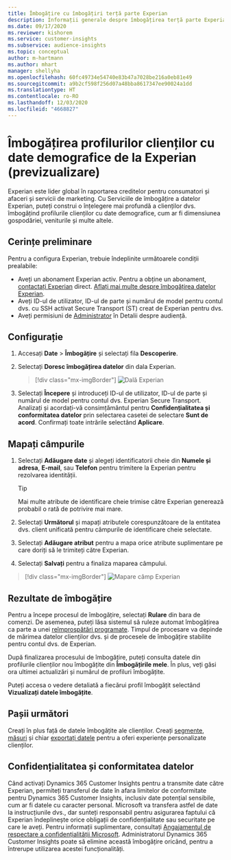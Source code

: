```yaml
---
title: Îmbogățire cu îmbogățiri terță parte Experian
description: Informații generale despre îmbogățirea terță parte Experian.
ms.date: 09/17/2020
ms.reviewer: kishorem
ms.service: customer-insights
ms.subservice: audience-insights
ms.topic: conceptual
author: m-hartmann
ms.author: mhart
manager: shellyha
ms.openlocfilehash: 60fc49734e54740e83b47a7028be216a0eb81e49
ms.sourcegitcommit: a9b2cf598f256d07a48bba8617347ee90024a1dd
ms.translationtype: HT
ms.contentlocale: ro-RO
ms.lasthandoff: 12/03/2020
ms.locfileid: "4668827"
---
```

# <a name="enrich-customer-profiles-with-demographics-from-experian-preview"></a>Îmbogățirea profilurilor clienților cu date demografice de la Experian (previzualizare)

Experian este lider global în raportarea creditelor pentru consumatori și afaceri și servicii de marketing. Cu Serviciile de îmbogățire a datelor Experian, puteți construi o înțelegere mai profundă a clienților dvs. îmbogățind profilurile clienților cu date demografice, cum ar fi dimensiunea gospodăriei, veniturile și multe altele.

## <a name="prerequisites"></a>Cerințe preliminare

Pentru a configura Experian, trebuie îndeplinite următoarele condiții prealabile:

- Aveți un abonament Experian activ. Pentru a obține un abonament, [contactați Experian](https://www.experian.com/marketing-services/contact) direct. [Aflați mai multe despre îmbogățirea datelor Experian](https://www.experian.com/marketing-services/microsoft?cmpid=ems_web_mci_cdppage).
- Aveți ID-ul de utilizator, ID-ul de parte și numărul de model pentru contul dvs. cu SSH activat Secure Transport (ST) creat de Experian pentru dvs.
- Aveți permisiuni de [Administrator](permissions.md#administrator) în Detalii despre audiență.

## <a name="configuration"></a>Configurație

1. Accesați **Date** > **Îmbogățire** și selectați fila **Descoperire**.

1. Selectați **Doresc îmbogățirea datelor** din dala Experian.

   > [!div class="mx-imgBorder"]
   > ![Dală Experian](media/experian-tile.png "Dală Experian")

1. Selectați **Începere** și introduceți ID-ul de utilizator, ID-ul de parte și numărul de model pentru contul dvs. Experian Secure Transport. Analizați și acordați-vă consimțământul pentru **Confidențialitatea și conformitatea datelor** prin selectarea casetei de selectare **Sunt de acord**. Confirmați toate intrările selectând **Aplicare**.

## <a name="map-your-fields"></a>Mapați câmpurile

1. Selectați **Adăugare date** și alegeți identificatorii cheie din **Numele și adresa**, **E-mail**, sau **Telefon** pentru trimitere la Experian pentru rezolvarea identității.

   > [!TIP]
   > Mai multe atribute de identificare cheie trimise către Experian generează probabil o rată de potrivire mai mare.

1. Selectați **Următorul** și mapați atributele corespunzătoare de la entitatea dvs. client unificată pentru câmpurile de identificare cheie selectate.

1. Selectați **Adăugare atribut** pentru a mapa orice atribute suplimentare pe care doriți să le trimiteți către Experian.

1.  Selectați **Salvați** pentru a finaliza maparea câmpului.

   > [!div class="mx-imgBorder"]
   > ![Mapare câmp Experian](media/experian-field-mapping.png "Mapare câmp Experian")

## <a name="enrichment-results"></a>Rezultate de îmbogățire

Pentru a începe procesul de îmbogățire, selectați **Rulare** din bara de comenzi. De asemenea, puteți lăsa sistemul să ruleze automat îmbogățirea ca parte a unei [reîmprospătări programate](system.md#schedule-tab). Timpul de procesare va depinde de mărimea datelor clienților dvs. și de procesele de îmbogățire stabilite pentru contul dvs. de Experian.

După finalizarea procesului de îmbogățire, puteți consulta datele din profilurile clienților nou îmbogățite din **Îmbogățirile mele**. În plus, veți găsi ora ultimei actualizări și numărul de profiluri îmbogățite.

Puteți accesa o vedere detaliată a fiecărui profil îmbogățit selectând **Vizualizați datele îmbogățite**.

## <a name="next-steps"></a>Pașii următori

Creați în plus față de datele îmbogățite ale clienților. Creați [segmente](segments.md), [măsuri](measures.md) și chiar [exportați datele](export-destinations.md) pentru a oferi experiențe personalizate clienților.

## <a name="data-privacy-and-compliance"></a>Confidențialitatea și conformitatea datelor

Când activați Dynamics 365 Customer Insights pentru a transmite date către Experian, permiteți transferul de date în afara limitelor de conformitate pentru Dynamics 365 Customer Insights, inclusiv date potențial sensibile, cum ar fi datele cu caracter personal. Microsoft va transfera astfel de date la instrucțiunile dvs., dar sunteți responsabil pentru asigurarea faptului că Experian îndeplinește orice obligații de confidențialitate sau securitate pe care le aveți. Pentru informații suplimentare, consultați [Angajamentul de respectare a confidențialității Microsoft](https://go.microsoft.com/fwlink/?linkid=396732).
Administratorul Dynamics 365 Customer Insights poate să elimine această îmbogățire oricând, pentru a întrerupe utilizarea acestei funcționalități.
